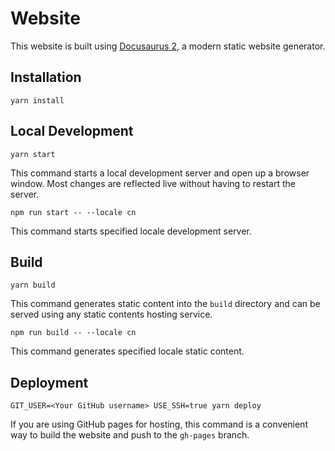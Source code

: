 # Website

This website is built using [Docusaurus 2](https://v2.docusaurus.io/), a modern static website generator.

## Installation

```console
yarn install
```

## Local Development

```console
yarn start
```

This command starts a local development server and open up a browser window. Most changes are reflected live without having to restart the server.

```console
npm run start -- --locale cn
```
This command starts specified locale development server.

## Build

```console
yarn build
```

This command generates static content into the `build` directory and can be served using any static contents hosting service.

```console
npm run build -- --locale cn
```
This command generates specified locale static content.

## Deployment

```console
GIT_USER=<Your GitHub username> USE_SSH=true yarn deploy
```

If you are using GitHub pages for hosting, this command is a convenient way to build the website and push to the `gh-pages` branch.
